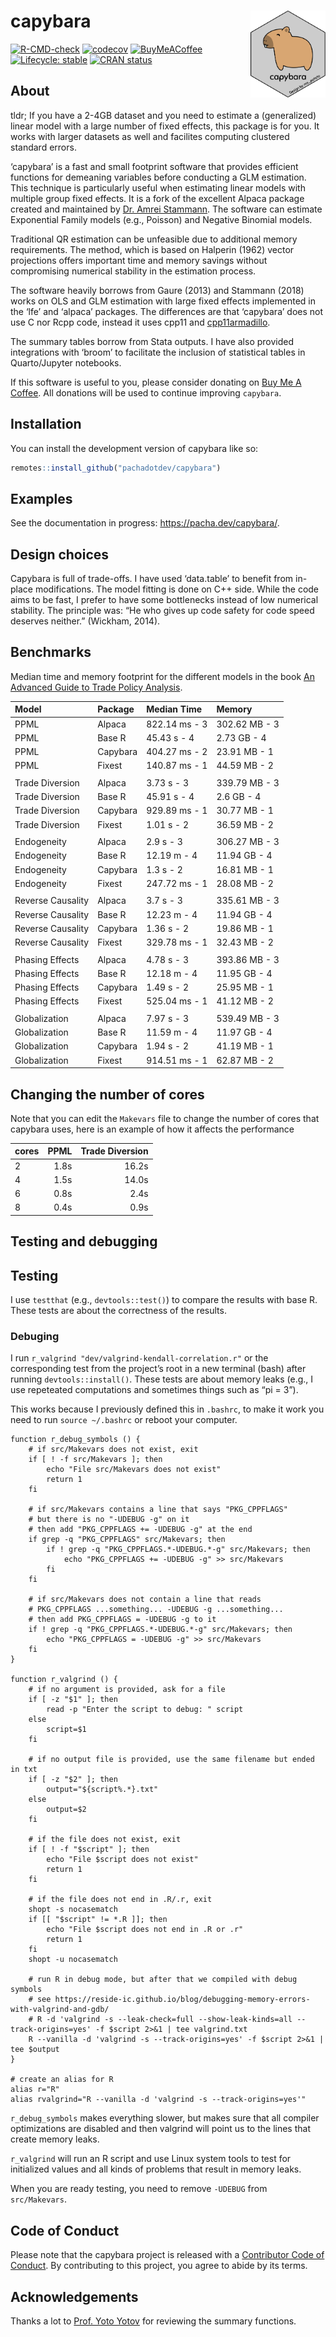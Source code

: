 
<!-- README.md is generated from README.Rmd. Please edit that file -->

# capybara <img src="man/figures/logo.svg" align="right" height="139" alt="" />

<!-- badges: start -->

[![R-CMD-check](https://github.com/pachadotdev/capybara/actions/workflows/R-CMD-check.yaml/badge.svg)](https://github.com/pachadotdev/capybara/actions/workflows/R-CMD-check.yaml)
[![codecov](https://app.codecov.io/gh/pachadotdev/capybara/graph/badge.svg?token=kDP0pWmfRk)](https://app.codecov.io/gh/pachadotdev/capybara)
[![BuyMeACoffee](https://raw.githubusercontent.com/pachadotdev/buymeacoffee-badges/main/bmc-donate-yellow.svg)](https://buymeacoffee.com/pacha)
[![Lifecycle:
stable](https://img.shields.io/badge/lifecycle-stable-brightgreen.svg)](https://lifecycle.r-lib.org/articles/stages.html#stable)
[![CRAN
status](https://www.r-pkg.org/badges/version/capybara)](https://CRAN.R-project.org/package=capybara)
<!-- badges: end -->

## About

tldr; If you have a 2-4GB dataset and you need to estimate a
(generalized) linear model with a large number of fixed effects, this
package is for you. It works with larger datasets as well and facilites
computing clustered standard errors.

‘capybara’ is a fast and small footprint software that provides
efficient functions for demeaning variables before conducting a GLM
estimation. This technique is particularly useful when estimating linear
models with multiple group fixed effects. It is a fork of the excellent
Alpaca package created and maintained by [Dr. Amrei
Stammann](https://github.com/amrei-stammann). The software can estimate
Exponential Family models (e.g., Poisson) and Negative Binomial models.

Traditional QR estimation can be unfeasible due to additional memory
requirements. The method, which is based on Halperin (1962) vector
projections offers important time and memory savings without
compromising numerical stability in the estimation process.

The software heavily borrows from Gaure (2013) and Stammann (2018) works
on OLS and GLM estimation with large fixed effects implemented in the
‘lfe’ and ‘alpaca’ packages. The differences are that ‘capybara’ does
not use C nor Rcpp code, instead it uses cpp11 and
[cpp11armadillo](https://github.com/pachadotdev/cpp11armadillo).

The summary tables borrow from Stata outputs. I have also provided
integrations with ‘broom’ to facilitate the inclusion of statistical
tables in Quarto/Jupyter notebooks.

If this software is useful to you, please consider donating on [Buy Me A
Coffee](https://buymeacoffee.com/pacha). All donations will be used to
continue improving `capybara`.

## Installation

You can install the development version of capybara like so:

``` r
remotes::install_github("pachadotdev/capybara")
```

## Examples

See the documentation in progress: <https://pacha.dev/capybara/>.

## Design choices

Capybara is full of trade-offs. I have used ‘data.table’ to benefit from
in-place modifications. The model fitting is done on C++ side. While the
code aims to be fast, I prefer to have some bottlenecks instead of low
numerical stability. The principle was: “He who gives up code safety for
code speed deserves neither.” (Wickham, 2014).

## Benchmarks

Median time and memory footprint for the different models in the book
[An Advanced Guide to Trade Policy
Analysis](https://www.wto.org/english/res_e/publications_e/advancedguide2016_e.htm).

| Model             | Package  | Median Time   | Memory        |
| :---------------- | :------- | :------------ | :------------ |
| PPML              | Alpaca   | 822.14 ms - 3 | 302.62 MB - 3 |
| PPML              | Base R   | 45.43 s - 4   | 2.73 GB - 4   |
| PPML              | Capybara | 404.27 ms - 2 | 23.91 MB - 1  |
| PPML              | Fixest   | 140.87 ms - 1 | 44.59 MB - 2  |
|                   |          |               |               |
| Trade Diversion   | Alpaca   | 3.73 s - 3    | 339.79 MB - 3 |
| Trade Diversion   | Base R   | 45.91 s - 4   | 2.6 GB - 4    |
| Trade Diversion   | Capybara | 929.89 ms - 1 | 30.77 MB - 1  |
| Trade Diversion   | Fixest   | 1.01 s - 2    | 36.59 MB - 2  |
|                   |          |               |               |
| Endogeneity       | Alpaca   | 2.9 s - 3     | 306.27 MB - 3 |
| Endogeneity       | Base R   | 12.19 m - 4   | 11.94 GB - 4  |
| Endogeneity       | Capybara | 1.3 s - 2     | 16.81 MB - 1  |
| Endogeneity       | Fixest   | 247.72 ms - 1 | 28.08 MB - 2  |
|                   |          |               |               |
| Reverse Causality | Alpaca   | 3.7 s - 3     | 335.61 MB - 3 |
| Reverse Causality | Base R   | 12.23 m - 4   | 11.94 GB - 4  |
| Reverse Causality | Capybara | 1.36 s - 2    | 19.86 MB - 1  |
| Reverse Causality | Fixest   | 329.78 ms - 1 | 32.43 MB - 2  |
|                   |          |               |               |
| Phasing Effects   | Alpaca   | 4.78 s - 3    | 393.86 MB - 3 |
| Phasing Effects   | Base R   | 12.18 m - 4   | 11.95 GB - 4  |
| Phasing Effects   | Capybara | 1.49 s - 2    | 25.95 MB - 1  |
| Phasing Effects   | Fixest   | 525.04 ms - 1 | 41.12 MB - 2  |
|                   |          |               |               |
| Globalization     | Alpaca   | 7.97 s - 3    | 539.49 MB - 3 |
| Globalization     | Base R   | 11.59 m - 4   | 11.97 GB - 4  |
| Globalization     | Capybara | 1.94 s - 2    | 41.19 MB - 1  |
| Globalization     | Fixest   | 914.51 ms - 1 | 62.87 MB - 2  |

## Changing the number of cores

Note that you can edit the `Makevars` file to change the number of cores
that capybara uses, here is an example of how it affects the performance

| cores | PPML | Trade Diversion |
| :---- | ---: | --------------: |
| 2     | 1.8s |           16.2s |
| 4     | 1.5s |           14.0s |
| 6     | 0.8s |            2.4s |
| 8     | 0.4s |            0.9s |

## Testing and debugging

## Testing

I use `testthat` (e.g., `devtools::test()`) to compare the results with
base R. These tests are about the correctness of the results.

### Debuging

I run `r_valgrind "dev/valgrind-kendall-correlation.r"` or the
corresponding test from the project’s root in a new terminal (bash)
after running `devtools::install()`. These tests are about memory leaks
(e.g., I use repeteated computations and sometimes things such as “pi =
3”).

This works because I previously defined this in `.bashrc`, to make it
work you need to run `source ~/.bashrc` or reboot your computer.

    function r_debug_symbols () {
        # if src/Makevars does not exist, exit
        if [ ! -f src/Makevars ]; then
            echo "File src/Makevars does not exist"
            return 1
        fi
    
        # if src/Makevars contains a line that says "PKG_CPPFLAGS"
        # but there is no "-UDEBUG -g" on it
        # then add "PKG_CPPFLAGS += -UDEBUG -g" at the end
        if grep -q "PKG_CPPFLAGS" src/Makevars; then
            if ! grep -q "PKG_CPPFLAGS.*-UDEBUG.*-g" src/Makevars; then
                echo "PKG_CPPFLAGS += -UDEBUG -g" >> src/Makevars
            fi
        fi
    
        # if src/Makevars does not contain a line that reads
        # PKG_CPPFLAGS ...something... -UDEBUG -g ...something...
        # then add PKG_CPPFLAGS = -UDEBUG -g to it
        if ! grep -q "PKG_CPPFLAGS.*-UDEBUG.*-g" src/Makevars; then
            echo "PKG_CPPFLAGS = -UDEBUG -g" >> src/Makevars
        fi
    }
    
    function r_valgrind () {
        # if no argument is provided, ask for a file
        if [ -z "$1" ]; then
            read -p "Enter the script to debug: " script
        else
            script=$1
        fi
    
        # if no output file is provided, use the same filename but ended in txt
        if [ -z "$2" ]; then
            output="${script%.*}.txt"
        else
            output=$2
        fi
    
        # if the file does not exist, exit
        if [ ! -f "$script" ]; then
            echo "File $script does not exist"
            return 1
        fi
    
        # if the file does not end in .R/.r, exit
        shopt -s nocasematch
        if [[ "$script" != *.R ]]; then
            echo "File $script does not end in .R or .r"
            return 1
        fi
        shopt -u nocasematch
    
        # run R in debug mode, but after that we compiled with debug symbols
        # see https://reside-ic.github.io/blog/debugging-memory-errors-with-valgrind-and-gdb/
        # R -d 'valgrind -s --leak-check=full --show-leak-kinds=all --track-origins=yes' -f $script 2>&1 | tee valgrind.txt
        R --vanilla -d 'valgrind -s --track-origins=yes' -f $script 2>&1 | tee $output
    }
    
    # create an alias for R
    alias r="R"
    alias rvalgrind="R --vanilla -d 'valgrind -s --track-origins=yes'"

`r_debug_symbols` makes everything slower, but makes sure that all
compiler optimizations are disabled and then valgrind will point us to
the lines that create memory leaks.

`r_valgrind` will run an R script and use Linux system tools to test for
initialized values and all kinds of problems that result in memory
leaks.

When you are ready testing, you need to remove `-UDEBUG` from
`src/Makevars`.

## Code of Conduct

Please note that the capybara project is released with a [Contributor
Code of
Conduct](https://contributor-covenant.org/version/2/1/CODE_OF_CONDUCT.html).
By contributing to this project, you agree to abide by its terms.

## Acknowledgements

Thanks a lot to [Prof. Yoto Yotov](https://yotoyotov.com/) for reviewing
the summary functions.
